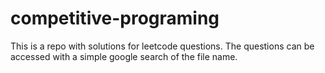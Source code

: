 # competitive-programing
This is a repo with solutions for leetcode questions. The questions can be accessed with a simple google search of the file name.
